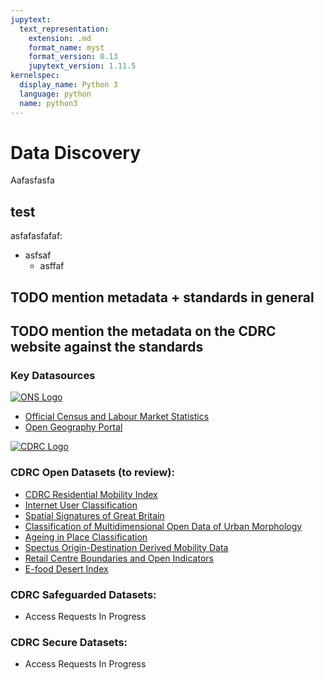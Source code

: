 ```yaml
---
jupytext:
  text_representation:
    extension: .md
    format_name: myst
    format_version: 0.13
    jupytext_version: 1.11.5
kernelspec:
  display_name: Python 3
  language: python
  name: python3
---
```

# Data Discovery

Aafasfasfa

## test
asfafasfafaf:
- asfsaf
  - asffaf

## TODO mention metadata + standards in general

## TODO mention the metadata on the CDRC website against the standards

### Key Datasources
[![ONS Logo](https://www.nomisweb.co.uk/images/ons-logo.svg)](https://www.ons.gov.uk/) 

- [Official Census and Labour Market Statistics](https://www.nomisweb.co.uk)
- [Open Geography Portal](https://geoportal.statistics.gov.uk/)


[![CDRC Logo](https://data.cdrc.ac.uk/sites/default/files/cdrclogo_0.svg)](https://data.cdrc.ac.uk/) 

### CDRC Open Datasets (to review):
- [CDRC Residential Mobility Index](https://data.cdrc.ac.uk/dataset/cdrc-residential-mobility-index)
- [Internet User Classification](https://data.cdrc.ac.uk/dataset/internet-user-classification)
- [Spatial Signatures of Great Britain](https://data.cdrc.ac.uk/dataset/spatial-signatures-great-britain)
- [Classification of Multidimensional Open Data of Urban Morphology](https://data.cdrc.ac.uk/dataset/classification-multidimensional-open-data-urban-morphology-modum)
- [Ageing in Place Classification](https://data.cdrc.ac.uk/dataset/ageing-place-classification-aipc)
- [Spectus Origin-Destination Derived Mobility Data](https://data.cdrc.ac.uk/dataset/spectus-origin-destination-derived-mobility-data)
- [Retail Centre Boundaries and Open Indicators](https://data.cdrc.ac.uk/dataset/retail-centre-boundaries-and-open-indicators)
- [E-food Desert Index](https://data.cdrc.ac.uk/dataset/e-food-desert-index)

### CDRC Safeguarded Datasets:
- Access Requests In Progress

### CDRC Secure Datasets:
- Access Requests In Progress

